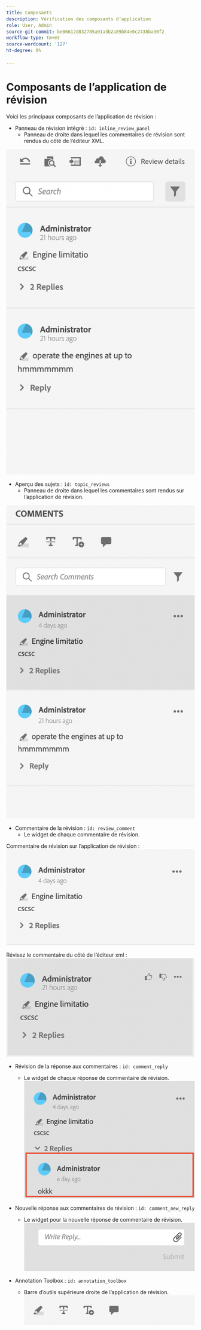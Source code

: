 ```yaml
---
title: Composants
description: Vérification des composants d’application
role: User, Admin
source-git-commit: be06612d832785a91a3b2a89b84e0c2438ba30f2
workflow-type: tm+mt
source-wordcount: '127'
ht-degree: 0%

---
```



# Composants de l’application de révision

Voici les principaux composants de l’application de révision :

- Panneau de révision intégré : `id: inline_review_panel`
   - Panneau de droite dans lequel les commentaires de révision sont rendus du côté de l’éditeur XML.

![Capture d’écran du panneau de révision intégré](./imgs/inline_review.png)

- Aperçu des sujets : `id: topic_reviews`
   - Panneau de droite dans lequel les commentaires sont rendus sur l’application de révision.

![Capture d’écran du panneau de révision de rubrique](./imgs/topic_reviews.png)

- Commentaire de la révision : `id: review_comment`
   - Le widget de chaque commentaire de révision.

Commentaire de révision sur l’application de révision :
![Capture d’écran du commentaire de révision](./imgs/review_comment.png)

Révisez le commentaire du côté de l’éditeur xml :
![Capture d’écran du commentaire de révision](./imgs/review_comment_xmleditor.png)

- Révision de la réponse aux commentaires : `id: comment_reply`
   - Le widget de chaque réponse de commentaire de révision.
     ![Capture d’écran de réponse aux commentaires de révision](./imgs/reply.png)

- Nouvelle réponse aux commentaires de révision : `id: comment_new_reply`
   - Le widget pour la nouvelle réponse de commentaire de révision.
     ![Nouvelle capture d’écran de réponse aux commentaires de révision](./imgs/new_reply.png)

- Annotation Toolbox : `id: annotation_toolbox`
   - Barre d’outils supérieure droite de l’application de révision.
     ![Capture d’écran de la boîte d’outils d’annotation](./imgs/annotation_toolbox.png)
